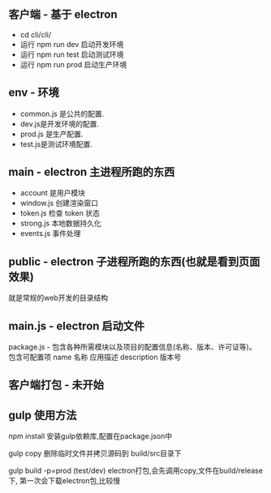 
## 客户端 - 基于 electron
- cd cli/cli/
- 运行 npm run dev 启动开发环境
- 运行 npm run test 启动测试环境
- 运行 npm run prod 启动生产环境

## env - 环境
- common.js 是公共的配置.
- dev.js是开发环境的配置.
- prod.js 是生产配置.
- test.js是测试环境配置.

## main - electron 主进程所跑的东西
- account 是用户模块
- window.js 创建渲染窗口
- token.js 检查 token 状态
- strong.js 本地数据持久化
- events.js 事件处理

## public - electron 子进程所跑的东西(也就是看到页面效果)
就是常规的web开发的目录结构

## main.js - electron 启动文件
package.js - 包含各种所需模块以及项目的配置信息(名称、版本、许可证等)。 包含可配置项 name 名称 应用描述 description 版本号

## 客户端打包 - 未开始


## gulp 使用方法
npm install 安装gulp依赖库,配置在package.json中

gulp copy
删除临时文件并拷贝源码到 build/src目录下

gulp build -p=prod (test/dev)
electron打包,会先调用copy,文件在build/release下, 第一次会下载electron包,比较慢
